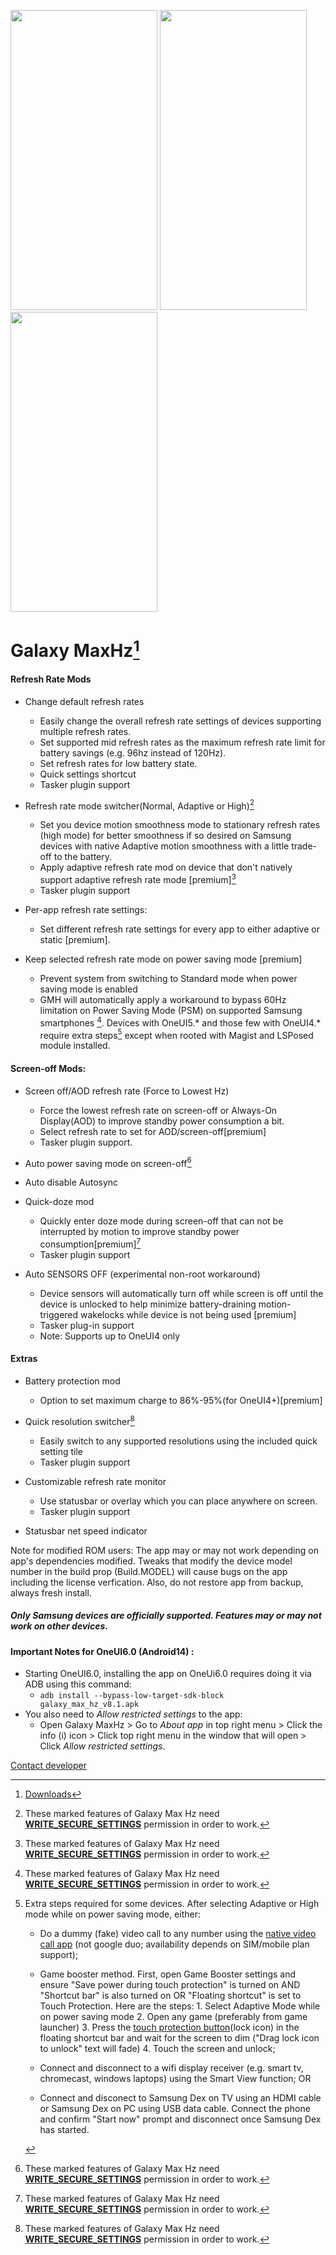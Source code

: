 
<img src="https://user-images.githubusercontent.com/65062033/216784718-83153bf4-9a8f-4dec-8e67-3c922ed803fe.png" width=235 height=480> <img src="https://user-images.githubusercontent.com/65062033/216784714-c7182db7-6b6c-43c8-bf1b-66b15247ec4e.png" width=235 height=480> <img src="https://user-images.githubusercontent.com/65062033/216784711-233fd3ba-5011-4a0f-b1f7-829018660dcd.png" width=235 height=480>

Galaxy MaxHz[^2]
======
#### Refresh Rate Mods

* Change default refresh rates
   * Easily change the overall refresh rate settings of devices supporting multiple refresh rates.
   * Set supported mid refresh rates as the maximum refresh rate limit for battery savings (e.g. 96hz instead of 120Hz).
   * Set refresh rates for low battery state.
   * Quick settings shortcut
   * Tasker plugin support

* Refresh rate mode switcher(Normal, Adaptive or High)[^1]
   * Set you device motion smoothness mode to stationary refresh rates (high mode) for better smoothness if so desired on Samsung devices with native Adaptive motion smoothness with a little trade-off to the battery.
   * Apply adaptive refresh rate mod on device that don't natively support adaptive refresh rate mode [premium][^1]
   * Tasker plugin support

* Per-app refresh rate settings:
   * Set different refresh rate settings for every app to either adaptive or static [premium].

* Keep selected refresh rate mode on power saving mode [premium]
   * Prevent system from switching to Standard mode when power saving mode is enabled
   * GMH will automatically apply a workaround to bypass 60Hz limitation on Power Saving Mode (PSM) on supported Samsung smartphones [^1].
      Devices with OneUI5.* and those few with OneUI4.* require extra steps[^3] except when rooted with Magist and LSPosed module installed.


#### Screen-off Mods:

* Screen off/AOD refresh rate (Force to Lowest Hz)
   * Force the lowest refresh rate on screen-off or Always-On Display(AOD) to improve standby power consumption a bit.
   * Select refresh rate to set for AOD/screen-off[premium]
   * Tasker plugin support.

* Auto power saving mode on screen-off[^1]

* Auto disable Autosync

* Quick-doze mod
   * Quickly enter doze mode during screen-off that can not be interrupted by motion to improve standby power consumption[premium][^1]
   * Tasker plugin support

* Auto SENSORS OFF (experimental non-root workaround)
   * Device sensors will automatically turn off while screen is off until the device is unlocked to help minimize battery-draining motion-triggered wakelocks while device is not being used [premium]
   * Tasker plug-in support
   * Note: Supports up to OneUI4 only


#### Extras

* Battery protection mod
   * Option to set maximum charge to 86%-95%(for OneUI4+)[premium]

* Quick resolution switcher[^1]
   * Easily switch to any supported resolutions using the included quick setting tile
   * Tasker plugin support


* Customizable refresh rate monitor
   * Use statusbar or overlay which you can place anywhere on screen.
   * Tasker plugin support

* Statusbar net speed indicator





[^1]: These marked features of Galaxy Max Hz need [**WRITE_SECURE_SETTINGS**](https://github.com/tribalfs/GalaxyMaxHzPub/wiki/How-to-grant-WRITE_SECURE_SETTINGS) permission in order to work. 


[^2]: [Downloads](https://github.com/tribalfs/GalaxyMaxHzPub/releases)

[^3]: Extra steps required for some devices.  After selecting Adaptive or High mode while on power saving mode, either:
       - Do a dummy (fake) video call to any number using the [native video call app](https://user-images.githubusercontent.com/65062033/216779623-7e7d78f1-e6cc-421a-8ab3-02f1d2712dec.png) (not google duo; availability depends on SIM/mobile plan support);
       
       - Game booster method. First, open Game Booster settings and ensure "Save power during touch protection" is turned on AND "Shortcut bar" is also turned on OR "Floating shortcut" is set to Touch Protection.
       Here are the steps:
        1. Select Adaptive Mode while on power saving mode
        2. Open any game (preferably from game launcher)
        3. Press the [touch protection button](https://forum.xda-developers.com/attachments/1676681590219-png.5839707/)(lock icon) in the floating shortcut bar and wait for the screen to dim ("Drag lock icon to unlock" text will fade)
        4. Touch the screen and unlock;

       - Connect and disconnect to a wifi display receiver (e.g. smart tv, chromecast, windows laptops) using the Smart View function; OR
       
       - Connect and disconect to Samsung Dex on TV using an HDMI cable or Samsung Dex on PC using USB data cable. Connect the phone and confirm "Start now" prompt and disconnect once Samsung Dex has started. 

 


Note for modified ROM users: The app may or may not work depending on app's dependencies modified. Tweaks that modify the device model number in the build prop (Build.MODEL) will cause bugs on the app including the license verfication. Also, do not restore app from backup, always fresh install.

##### Only Samsung devices are officially supported. Features may or may not work on other devices.

#### Important Notes for OneUI6.0 (Android14) :
* Starting OneUI6.0, installing the app on OneUi6.0 requires doing it via ADB using this command:
  * `adb install --bypass-low-target-sdk-block galaxy_max_hz_v8.1.apk`
* You also need to _Allow restricted settings_ to the app:
  * Open Galaxy MaxHz > Go to _About app_ in top right menu > Click the info (i) icon > Click top right menu in the window that will open > Click _Allow restricted settings_.

[Contact developer](mailto:tribalfs@gmail.com?subject=[GitHub]%20Galaxy%20MaxHz)

